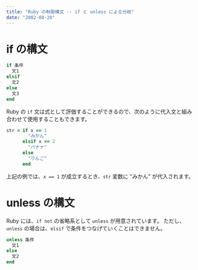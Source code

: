 ```yaml
---
title: "Ruby の制御構文 -- if と unless による分岐"
date: "2002-08-20"
---
```


if の構文
====
```ruby
if 条件
  文1
elsif
  文2
else
  文3
end
```

Ruby の `if` 文は式として評価することができるので、次のように代入文と組み合わせて使用することもできます。

```ruby
str = if x == 1
        "みかん"
      elsif x == 2
        "バナナ"
      else
        "りんご"
      end
```

上記の例では、`x == 1` が成立するとき、`str` 変数に "みかん" が代入されます。


unless の構文
====

Ruby には、`if not` の省略系として `unless` が用意されています。
ただし、`unless` の場合は、`elsif` で条件をつなげていくことはできません。

```ruby
unless 条件
  文1
else
  文2
end
```

